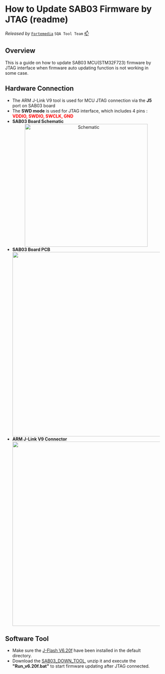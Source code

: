 # How to Update SAB03 Firmware by JTAG (readme)

*Released by* [`Fortemedia`](https://www.fortemedia.com/ "Listen and sound better. Anywhere!") `SQA Tool Team` <a href="mailto:qiangp@fortemedia.com" title="Email the developer">📫</a>

## Overview

This is a guide on how to update SAB03 MCU(STM32F723) firmware by JTAG interface when firmware auto updating function is not working in some case.

## Hardware Connection

*   The ARM J-Link V9 tool is used for MCU JTAG connection via the **J5** port on SAB03 board
*   The **SWD mode** is used for JTAG interface, which includes 4 pins :  <font color=Red>**VDDIO, SWDIO, SWCLK, GND**</font>
*   **SAB03 Board Schematic**
    <br><center class="half"><img src="https://note.youdao.com/yws/api/personal/file/WEB0c7da00b0709500861bd89b3fe157642?method=download&shareKey=8588333df5e02dee5526436b1528e25d" alt="Schematic" width="400" /> </center>
*   **SAB03 Board PCB**
    <br><center class="half"><img src="https://note.youdao.com/yws/api/personal/file/WEB60317751dc5e97a5c527657f2845ad50?method=download&shareKey=a09d293d1f943afb39e32f498683eea6" width="600" />
*   **ARM J-Link V9 Connector**
    <br><center class="half"><img src="https://note.youdao.com/yws/api/personal/file/WEBbf601a0ce19dc9c68f464494ae0d1a57?method=download&shareKey=192a533ec93546dc7cb75ac518c4fac3" width="600" />

## Software Tool

*   Make sure the [J-Flash V6.20f](https://fortemediainc.sharepoint.com/\:u:/s/live_doc/products/EXBjdRiIZtRPhwy52B-GJEQBbpW3Yi8sORMyyZyuQZJo7w?e=gQivdc) have been installed in the default directory.
*   Download the [SAB03\_DOWN\_TOOL](https://fortemediainc.sharepoint.com/\:u:/s/live_doc/products/Ecm1kz2DDFNJqS_g5CW4yhcBwT1a5m1Ahr5gyWgvdBl_Jg?e=CDzmzK), unzip it and execute the **"Run\_v6.20f.bat"** to start firmware updating after JTAG connected.

